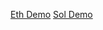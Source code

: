 [Eth Demo](https://storage.googleapis.com/scriptslmt/0.1.3/eth.html)
[Sol Demo](https://storage.googleapis.com/scriptslmt/0.1.3/solana.html)